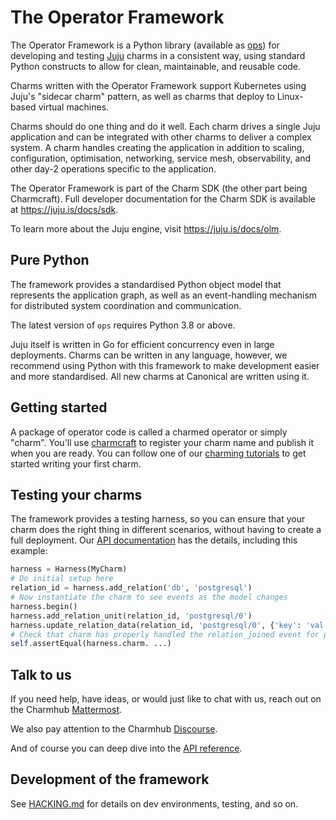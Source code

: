 # The Operator Framework

The Operator Framework is a Python library (available as [ops](https://pypi.org/project/ops/))
for developing and testing [Juju](https://juju.is/) charms in a consistent way, using standard Python constructs
to allow for clean, maintainable, and reusable code.

Charms written with the Operator Framework support Kubernetes using Juju's
"sidecar charm" pattern, as well as charms that deploy to Linux-based
virtual machines.

Charms should do one thing and do it well. Each charm drives a single Juju
application and can be integrated with other charms to deliver a complex
system. A charm handles creating the application in addition to scaling,
configuration, optimisation, networking, service mesh, observability, and other
day-2 operations specific to the application.

The Operator Framework is part of the Charm SDK (the other part being
Charmcraft). Full developer documentation for the Charm SDK is available at
https://juju.is/docs/sdk.

To learn more about the Juju engine, visit https://juju.is/docs/olm.


## Pure Python

The framework provides a standardised Python object model that represents the
application graph, as well as an event-handling mechanism for distributed
system coordination and communication.

The latest version of `ops` requires Python 3.8 or above.

Juju itself is written in Go for efficient concurrency even in large
deployments. Charms can be written in any language, however, we recommend using
Python with this framework to make development easier and more standardised.
All new charms at Canonical are written using it.


## Getting started

A package of operator code is called a charmed operator or simply "charm".
You'll use [charmcraft](https://juju.is/docs/sdk/install-charmcraft) to
register your charm name and publish it when you are ready. You can follow one
of our [charming tutorials](https://juju.is/docs/sdk/tutorials) to get started
writing your first charm.


## Testing your charms

The framework provides a testing harness, so you can ensure that your charm
does the right thing in different scenarios, without having to create
a full deployment. Our [API documentation](https://ops.readthedocs.io/en/latest/#module-ops.testing)
has the details, including this example:

```python
harness = Harness(MyCharm)
# Do initial setup here
relation_id = harness.add_relation('db', 'postgresql')
# Now instantiate the charm to see events as the model changes
harness.begin()
harness.add_relation_unit(relation_id, 'postgresql/0')
harness.update_relation_data(relation_id, 'postgresql/0', {'key': 'val'})
# Check that charm has properly handled the relation_joined event for postgresql/0
self.assertEqual(harness.charm. ...)
```


## Talk to us

If you need help, have ideas, or would just like to chat with us, reach out on
the Charmhub [Mattermost].

We also pay attention to the Charmhub [Discourse].

And of course you can deep dive into the [API reference].

[Discourse]: https://discourse.charmhub.io/
[API reference]: https://ops.readthedocs.io/
[Mattermost]: https://chat.charmhub.io/charmhub/channels/charm-dev


## Development of the framework

See [HACKING.md](HACKING.md) for details on dev environments, testing, and so
on.
